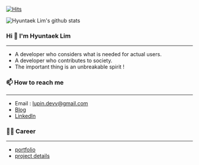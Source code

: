 [![Hits](https://hits.seeyoufarm.com/api/count/incr/badge.svg?url=https%3A%2F%2Fgithub.com%2FdevLupin&count_bg=%2379C83D&title_bg=%23555555&icon=&icon_color=%233FCFD3&title=hits&edge_flat=false)](https://hits.seeyoufarm.com)

![Hyuntaek Lim's github stats](https://github-readme-stats.vercel.app/api?username=devLupin&show_icons=true&theme=tokyonight)

<!--
<p><img align="center" src="https://github-readme-stats.vercel.app/api/top-langs?username=devLupin&show_icons=true&locale=en&layout=compact" alt="devLupin" /></p>
-->

### Hi  👋 I'm Hyuntaek Lim
<hr>

- A developer who considers what is needed for actual users.
- A developer who contributes to society.
- The important thing is an unbreakable spirit !


### 📫 How to reach me
<hr>

- Email : lupin.devv@gmail.com
- [Blog](https://devlupin.github.io/)
- [LinkedIn](https://www.linkedin.com/in/hyuntaek-lim-0a460b20b/)

### 👩‍💻 Career
<hr>

- [portfolio](https://drive.google.com/file/d/1pOeXa_wl5TB6bpQ9we33SF6YSlRX9zaq/view)
- [project details](https://drive.google.com/file/d/1RRdGgfKFCQPMq2r8ikYqLOP4-LahQk4U/view?usp=sharing)
